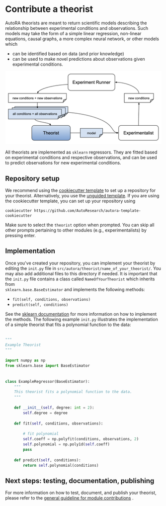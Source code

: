 # Contribute a theorist

AutoRA theorists are meant to return scientific models describing the relationship between experimental conditions
and observations. Such models may take the form of a simple linear regression, non-linear equations, causal graphs, 
a more complex neural network, or other models which 
- can be identified based on data (and prior knowledge)
- can be used to make novel predictions about observations given experimental conditions.

![Theorist Module](../../img/theorist.png)

All theorists are implemented as `sklearn` regressors. They are fitted based on experimental conditions and respective
observations, and can be used to predict observations for new experimental conditions.

## Repository setup

We recommend using the [cookiecutter template](https://github.com/AutoResearch/autora-template-cookiecutter) to set up
a repository for your theorist. Alternatively, you use the 
[unguided template](https://github.com/AutoResearch/autora-template). If you are using the cookiecutter template, you can set up your repository using

```shell
cookiecutter https://github.com/AutoResearch/autora-template-cookiecutter
```

Make sure to select the `theorist` option when prompted. You can skip all other prompts pertaining to other modules 
(e.g., experimentalists) by pressing enter.

## Implementation

Once you've created your repository, you can implement your theorist by editing the `init.py` file in 
``src/autora/theorist/name_of_your_theorist/``. You may also add additional files to this directory if needed. 
It is important that the `init.py` file contains a class called `NameOfYourTheorist` which inherits from  
`sklearn.base.BaseEstimator` and implements the following methods:

- `fit(self, conditions, observations)`
- `predict(self, conditions)`

See the [sklearn documentation](https://scikit-learn.org/stable/developers/develop.html) for more information on 
how to implement the methods. The following example ``init.py`` illustrates the implementation of a simple theorist
that fits a polynomial function to the data:

```python 

"""
Example Theorist
"""

import numpy as np
from sklearn.base import BaseEstimator


class ExampleRegressor(BaseEstimator):
    """
    This theorist fits a polynomial function to the data.
    """

    def __init__(self, degree: int = 2):
        self.degree = degree

    def fit(self, conditions, observations):

        # fit polynomial
        self.coeff = np.polyfit(conditions, observations, 2)
        self.polynomial = np.poly1d(self.coeff)
        pass

    def predict(self, conditions):
        return self.polynomial(conditions)
```

## Next steps: testing, documentation, publishing

For more information on how to test, document, and publish your theorist, please refer to the 
[general guideline for module contributions](index.md) . 
